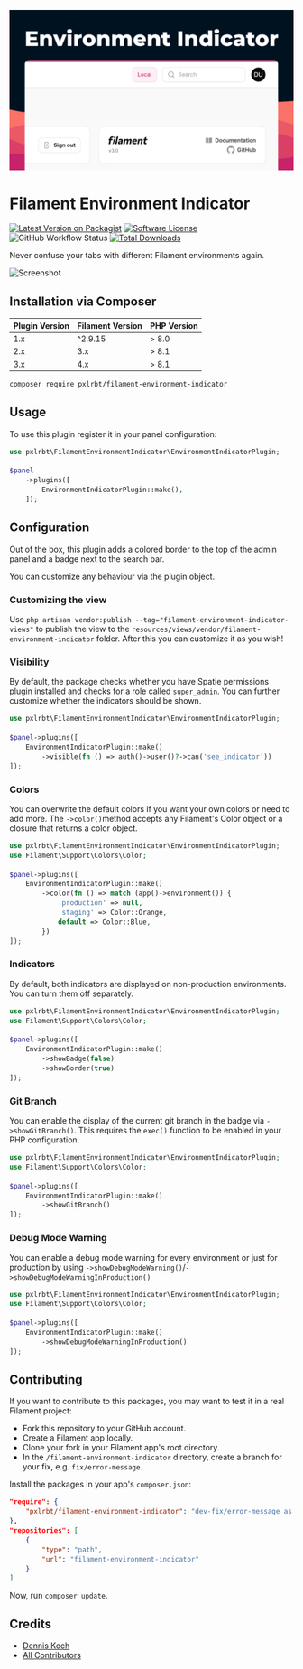 ![header](./.github/resources/pxlrbt-environment-indicator.png)


# Filament Environment Indicator

[![Latest Version on Packagist](https://img.shields.io/packagist/v/pxlrbt/filament-environment-indicator.svg?include_prereleases)](https://packagist.org/packages/pxlrbt/filament-environment-indicator)
[![Software License](https://img.shields.io/badge/license-MIT-brightgreen.svg)](LICENSE.md)
![GitHub Workflow Status](https://img.shields.io/github/actions/workflow/status/pxlrbt/filament-environment-indicator/code-style.yml?branch=main&label=Code%20style&style=flat-square)
[![Total Downloads](https://img.shields.io/packagist/dt/pxlrbt/filament-environment-indicator.svg)](https://packagist.org/packages/pxlrbt/filament-environment-indicator)

Never confuse your tabs with different Filament environments again.

![Screenshot](./.github/resources/preview.gif)

## Installation via Composer

| Plugin Version | Filament Version | PHP Version |
|----------------|------------------|-------------|
| 1.x            | ^2.9.15          | \> 8.0      |
| 2.x            | 3.x              | \> 8.1      |
| 3.x            | 4.x              | \> 8.1      |

```bash
composer require pxlrbt/filament-environment-indicator
```

## Usage

To use this plugin register it in your panel configuration:

```php
use pxlrbt\FilamentEnvironmentIndicator\EnvironmentIndicatorPlugin;

$panel
    ->plugins([
        EnvironmentIndicatorPlugin::make(),
    ]);
```

## Configuration

Out of the box, this plugin adds a colored border to the top of the admin panel and a badge next to the search bar.

You can customize any behaviour via the plugin object.

### Customizing the view
Use `php artisan vendor:publish --tag="filament-environment-indicator-views"` to publish the view to the `resources/views/vendor/filament-environment-indicator` folder. After this you can customize it as you wish!

### Visibility

By default, the package checks whether you have Spatie permissions plugin installed and checks for a role called `super_admin`. You can further customize whether the indicators should be shown.

```php
use pxlrbt\FilamentEnvironmentIndicator\EnvironmentIndicatorPlugin;

$panel->plugins([
    EnvironmentIndicatorPlugin::make()
        ->visible(fn () => auth()->user()?->can('see_indicator'))
]);
```

### Colors

You can overwrite the default colors if you want your own colors or need to add more. The `->color()`method accepts any Filament's Color object or a closure that returns a color object.

```php
use pxlrbt\FilamentEnvironmentIndicator\EnvironmentIndicatorPlugin;
use Filament\Support\Colors\Color;

$panel->plugins([
    EnvironmentIndicatorPlugin::make()
        ->color(fn () => match (app()->environment()) {
            'production' => null,
            'staging' => Color::Orange,
            default => Color::Blue,
        })
]);
```

### Indicators

By default, both indicators are displayed on non-production environments. You can turn them off separately.

```php
use pxlrbt\FilamentEnvironmentIndicator\EnvironmentIndicatorPlugin;
use Filament\Support\Colors\Color;

$panel->plugins([
    EnvironmentIndicatorPlugin::make()
        ->showBadge(false)
        ->showBorder(true)            
]);
```

### Git Branch

You can enable the display of the current git branch in the badge via `->showGitBranch()`. This requires the `exec()` function to be enabled in your PHP configuration.

```php
use pxlrbt\FilamentEnvironmentIndicator\EnvironmentIndicatorPlugin;
use Filament\Support\Colors\Color;

$panel->plugins([
    EnvironmentIndicatorPlugin::make()
        ->showGitBranch()                    
]);
```

### Debug Mode Warning

You can enable a debug mode warning for every environment or just for production by using `->showDebugModeWarning()`/`->showDebugModeWarningInProduction()`

```php
use pxlrbt\FilamentEnvironmentIndicator\EnvironmentIndicatorPlugin;
use Filament\Support\Colors\Color;

$panel->plugins([
    EnvironmentIndicatorPlugin::make()
        ->showDebugModeWarningInProduction()            
]);
```

## Contributing

If you want to contribute to this packages, you may want to test it in a real Filament project:

- Fork this repository to your GitHub account.
- Create a Filament app locally.
- Clone your fork in your Filament app's root directory.
- In the `/filament-environment-indicator` directory, create a branch for your fix, e.g. `fix/error-message`.

Install the packages in your app's `composer.json`:

```json
"require": {
    "pxlrbt/filament-environment-indicator": "dev-fix/error-message as main-dev",
},
"repositories": [
    {
        "type": "path",
        "url": "filament-environment-indicator"
    }
]
```

Now, run `composer update`.

## Credits
- [Dennis Koch](https://github.com/pxlrbt)
- [All Contributors](../../contributors)
